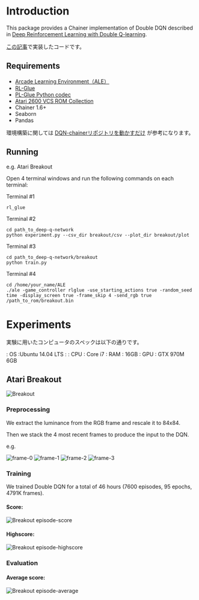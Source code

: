 # Introduction

This package provides a Chainer implementation of Double DQN described in [Deep Reinforcement Learning with Double Q-learning](http://arxiv.org/abs/1509.06461).

[この記事](http://musyoku.github.io/2016/03/16/deep-reinforcement-learning-with-double-q-learning/)で実装したコードです。

## Requirements

- [Arcade Learning Environment（ALE）](http://www.arcadelearningenvironment.org/)
- [RL-Glue](https://code.google.com/archive/p/rl-glue-ext/wikis/RLGlueCore.wiki)
- [PL-Glue Python codec](https://sites.google.com/a/rl-community.org/rl-glue/Home/Extensions/python-codec)
- [Atari 2600 VCS ROM Collection](http://www.atarimania.com/rom_collection_archive_atari_2600_roms.html)
- Chainer 1.6+
- Seaborn
- Pandas

環境構築に関しては [DQN-chainerリポジトリを動かすだけ](http://vaaaaaanquish.hatenablog.com/entry/2015/12/11/215417) が参考になります。

## Running

e.g. Atari Breakout

Open 4 terminal windows and run the following commands on each terminal: 

Terminal #1

```
rl_glue
```

Terminal #2

```
cd path_to_deep-q-network
python experiment.py --csv_dir breakout/csv --plot_dir breakout/plot
```

Terminal #3

```
cd path_to_deep-q-network/breakout
python train.py
```

Terminal #4

```
cd /home/your_name/ALE
./ale -game_controller rlglue -use_starting_actions true -random_seed time -display_screen true -frame_skip 4 -send_rgb true /path_to_rom/breakout.bin
```

# Experiments

実験に用いたコンピュータのスペックは以下の通りです。

: OS :Ubuntu 14.04 LTS :
: CPU : Core i7
: RAM : 16GB
: GPU : GTX 970M 6GB

## Atari Breakout

![Breakout](http://musyoku.github.io/images/post/2016-03-06/breakout_result.gif)

### Preprocessing

We extract the luminance from the RGB frame and rescale it to 84x84.

Then we stack the 4 most recent frames to produce the input to the DQN.

e.g. 

![frame-0](http://musyoku.github.io/images/post/2016-03-06/breakout_state0.png)
![frame-1](http://musyoku.github.io/images/post/2016-03-06/breakout_state1.png)
![frame-2](http://musyoku.github.io/images/post/2016-03-06/breakout_state2.png)
![frame-3](http://musyoku.github.io/images/post/2016-03-06/breakout_state3.png)

### Training

We trained Double DQN for a total of 46 hours (7600 episodes, 95 epochs, 4791K frames).

#### Score:

![Breakout episode-score](http://musyoku.github.io/images/post/2016-03-16/breakout_episode_reward_comparison.png)

#### Highscore:

![Breakout episode-highscore](http://musyoku.github.io/images/post/2016-03-16/breakout_training_episode_highscore.png)

### Evaluation

#### Average score:

![Breakout episode-average](http://musyoku.github.io/images/post/2016-03-16/breakout_evaluation_episode_reward.png)
